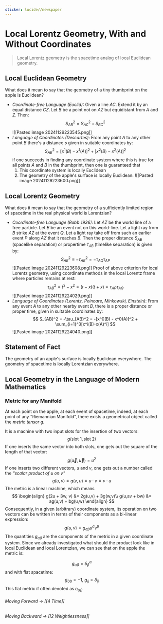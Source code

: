 ```yaml
---
sticker: lucide//newspaper
---
```

# Local Lorentz Geometry, With and Without Coordinates

> Local Lorentz geometry is the spacetime analog of local Euclidean geometry.

## Local Euclidean Geometry
What does it mean to say that the geometry of a tiny thumbprint on the apple is Euclidean?
- *Coordinate-free Language (Euclid):* Given a line $AC$. Extend it by an equal distance $CZ$. Let $B$ be a point not on $AZ$ but equidistant from $A$ and $Z$. Then:
	$$
	S_{AB}^2 = S_{AC}^2 + S_{BC}^2
	$$
	![[Pasted image 20241129223545.png]]
- *Language of Coordinates (Descartes):* From any point $A$ to any other point $B$ there's a distance $s$ given in suitable coordinates by:
	$$
	S_{AB}^2 =[x^1(B) - x^1(A)]^2 + [x^2(B)-x^2(A)]^2
	$$
	if one succeeds in finding any coordinate system where this is true for all points $A$ and $B$ in the thumbprint, then one is guaranteed that 
	1. This coordinate system is locally Euclidean
	2. The geometry of the apple's surface is locally Euclidean.
	![[Pasted image 20241129223600.png]]
## Local Lorentz Geometry
What does it mean to say that the geometry of a sufficiently limited region of spacetime in the real physical world is Lorentzian?
- *Coordinate-free Language (Robb 1936)*:
  Let $AZ$ be the world line of a free particle. 
  Let $B$ be an event not on this world-line. 
  Let a light ray from $B$ strike $AZ$ at the event $Q$.
  Let a light ray take off from such an earlier event $P$ along $AZ$ that it reaches $B$. Then the proper distance $S_{AB}$ (spacelike separation) or propertime $\tau_{AB}$ (timelike separation) is given by:
  $$
  S_{AB}^2 \equiv -\tau^2_{AB} = -\tau_{AQ}\tau_{AP}
  $$
  ![[Pasted image 20241129223608.png]]
	Proof of above criterion for local Lorentz geometry, using coordinate methods in the local Lorentz frame where particles remains at rest:
	$$
	\tau^2_{AB} = t^2 - x^2 = (t-x)(t+x) = \tau_{AP}\tau_{AQ} 
	$$
	![[Pasted image 20241129224029.png]]
- *Language of Coordinates (Lorentz, Poincare, Minkowski, Einstein)*: From any event $A$ to any other nearby event $B$, there is a proper distance or proper time, given in suitable coordinates by:
$$
S_{AB}^2 = -\tau_{AB}^2 = -[x^0(B) - x^0(A)]^2 + \sum_{i=1}^3[x^i(B)-x(A)^i]
$$
![[Pasted image 20241129224040.png]]

## Statement of Fact
The geometry of an apple's surface is locally Euclidean everywhere. The geometry of spacetime is locally Lorentzian everywhere.

## Local Geometry in the Language of Modern Mathematics
### Metric for any Manifold
At each point on the apple, at each event of spacetime, indeed, at each point of any "Riemannian Manifold", there exists a geometrical object called the *metric tensor* $g$.

It is a machine with two input slots for the insertion of two vectors:
$$
g( \text{slot 1}, \text{slot 2} )
$$
If one inserts the same vector into both slots, one gets out the square of the length of that vector:
$$
g(\vec u, \vec u) = u^2
$$
If one inserts two different vectors, $u$ and $v$, one gets out a number called the *"scalar product of $u$ on $v$"* 
$$
g(u,v)= g(v,u) = u\cdot v = v\cdot u
$$
The metric is a linear machine, which means
$$
\begin{align}
g(2u + 3w, v) &= 2g(u,v) + 3g(w,v)\\
g(u,av + bw) &= ag(u,v) + bg(u,w)
\end{align}
$$
Consequently, in a given (arbitrary) coordinate system, its operation on two vectors can be written in terms of their components as a bi-linear expression:
$$
g(u,v) = g_{\alpha\beta}u^\alpha v^\beta
$$
The quantities $g_{\alpha\beta}$ are the components of the metric in a given coordinate system.
Since we already investigated what should the product look like in local Euclidean and local Lorentzian, we can see that on the apple the metric is:

$$
g_{\alpha\beta} = \delta_{\beta}^\alpha
$$
and with flat spacetime:
$$
g_{00} = -1, \ g_{ij} = \delta_{ij}
$$
This flat metric if often denoted as $\eta_{\alpha\beta}$.

###### Moving Forward $\rightarrow$ [[4 Time]]
###### Moving Backward $\rightarrow$ [[2 Weightlessness]]
